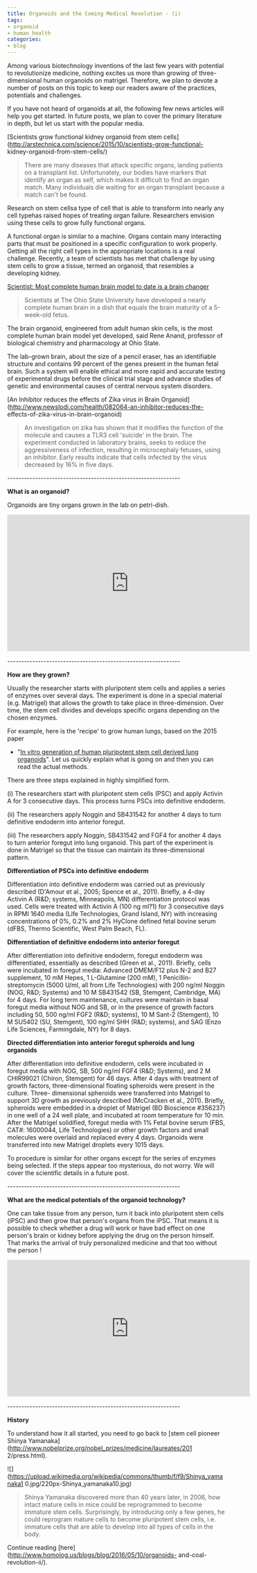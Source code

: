 ```yaml
---
title: Organoids and the Coming Medical Revolution - (i)
tags:
- organoid
- human health
categories:
- blog
---
```

Among various biotechnology inventions of the last few years with potential to
revolutionize medicine, nothing excites us more than growing of three-
dimensional human organoids on matrigel. Therefore, we plan to devote a number
of posts on this topic to keep our readers aware of the practices, potentials
and challenges.
<!--more-->

If you have not heard of organoids at all, the following few news articles
will help you get started. In future posts, we plan to cover the primary
literature in depth, but let us start with the popular media.

[Scientists grow functional kidney organoid from stem
cells](http://arstechnica.com/science/2015/10/scientists-grow-functional-
kidney-organoid-from-stem-cells/)

> There are many diseases that attack specific organs, landing patients on a
transplant list. Unfortunately, our bodies have markers that identify an organ
as self, which makes it difficult to find an organ match. Many individuals die
waiting for an organ transplant because a match can't be found.

Research on stem cellsa type of cell that is able to transform into nearly any
cell typehas raised hopes of treating organ failure. Researchers envision
using these cells to grow fully functional organs.

A functional organ is similar to a machine. Organs contain many interacting
parts that must be positioned in a specific configuration to work properly.
Getting all the right cell types in the appropriate locations is a real
challenge. Recently, a team of scientists has met that challenge by using stem
cells to grow a tissue, termed an organoid, that resembles a developing
kidney.

[Scientist: Most complete human brain model to date is a brain
changer](https://news.osu.edu/news/2015/08/18/human-brain-model/)

> Scientists at The Ohio State University have developed a nearly complete
human brain in a dish that equals the brain maturity of a 5-week-old fetus.

The brain organoid, engineered from adult human skin cells, is the most
complete human brain model yet developed, said Rene Anand, professor of
biological chemistry and pharmacology at Ohio State.

The lab-grown brain, about the size of a pencil eraser, has an identifiable
structure and contains 99 percent of the genes present in the human fetal
brain. Such a system will enable ethical and more rapid and accurate testing
of experimental drugs before the clinical trial stage and advance studies of
genetic and environmental causes of central nervous system disorders.

[An Inhibitor reduces the effects of Zika virus in Brain
Organoid](http://www.newslodi.com/health/082064-an-inhibitor-reduces-the-
effects-of-zika-virus-in-brain-organoid)

> An investigation on zika has shown that it modifies the function of the
molecule and causes a TLR3 cell 'suicide' in the brain. The experiment
conducted in laboratory brains, seeks to reduce the aggressiveness of
infection, resulting in microcephaly fetuses, using an inhibitor. Early
results indicate that cells infected by the virus decreased by 16% in five
days.

\--------------------------------------------------------------

**What is an organoid?**

Organoids are tiny organs grown in the lab on petri-dish.

<iframe width="560" height="315" src="http://www.youtube.com/embed/84_CtzDLsS0" frameborder="0"> </iframe>

\--------------------------------------------------------------

**How are they grown?**

Usually the researcher starts with pluripotent stem cells and applies a series
of enzymes over several days. The experiment is done in a special material
(e.g. Matrigel) that allows the growth to take place in three-dimension. Over
time, the stem cell divides and develops specific organs depending on the
chosen enzymes.

For example, here is the 'recipe' to grow human lungs, based on the 2015 paper
- "[In vitro generation of human pluripotent stem cell derived lung
organoids](https://elifesciences.org/content/4/e05098)". Let us quickly
explain what is going on and then you can read the actual methods.

There are three steps explained in highly simplified form.

(i) The researchers start with pluripotent stem cells (PSC) and apply Activin
A for 3 consecutive days. This process turns PSCs into definitive endoderm.

(ii) The researchers apply Noggin and SB431542 for another 4 days to turn
definitive endoderm into anterior foregut.

(iii) The researchers apply Noggin, SB431542 and FGF4 for another 4 days to
turn anterior foregut into lung organoid. This part of the experiment is done
in Matrigel so that the tissue can maintain its three-dimensional pattern.

>

**Differentiation of PSCs into definitive endoderm**

Differentiation into definitive endoderm was carried out as previously
described (D'Amour et al., 2005; Spence et al., 2011). Briefly, a 4-day
Activin A (R&D; systems, Minneapolis, MN) differentiation protocol was used.
Cells were treated with Activin A (100 ng ml?1) for 3 consecutive days in RPMI
1640 media (Life Technologies, Grand Island, NY) with increasing
concentrations of 0%, 0.2% and 2% HyClone defined fetal bovine serum (dFBS,
Thermo Scientific, West Palm Beach, FL).

**Differentiation of definitive endoderm into anterior foregut**

After differentiation into definitive endoderm, foregut endoderm was
differentiated, essentially as described (Green et al., 2011). Briefly, cells
were incubated in foregut media: Advanced DMEM/F12 plus N-2 and B27
supplement, 10 mM Hepes, 1 L-Glutamine (200 mM), 1 Penicillin-streptomycin
(5000 U/ml, all from Life Technologies) with 200 ng/ml Noggin (NOG, R&D;
Systems) and 10 M SB431542 (SB, Stemgent, Cambridge, MA) for 4 days. For long
term maintenance, cultures were maintain in basal foregut media without NOG
and SB, or in the presence of growth factors including 50, 500 ng/ml FGF2
(R&D; systems), 10 M Sant-2 (Stemgent), 10 M SU5402 (SU, Stemgent), 100 ng/ml
SHH (R&D; systems), and SAG (Enzo Life Sciences, Farmingdale, NY) for 8 days.

**Directed differentiation into anterior foregut spheroids and lung organoids**

After differentiation into definitive endoderm, cells were incubated in
foregut media with NOG, SB, 500 ng/ml FGF4 (R&D; Systems), and 2 M CHIR99021
(Chiron, Stemgent) for 46 days. After 4 days with treatment of growth factors,
three-dimensional floating spheroids were present in the culture. Three-
dimensional spheroids were transferred into Matrigel to support 3D growth as
previously described (McCracken et al., 2011). Briefly, spheroids were
embedded in a droplet of Matrigel (BD Bioscience #356237) in one well of a 24
well plate, and incubated at room temperature for 10 min. After the Matrigel
solidified, foregut media with 1% Fetal bovine serum (FBS, CAT#: 16000044,
Life Technologies) or other growth factors and small molecules were overlaid
and replaced every 4 days. Organoids were transferred into new Matrigel
droplets every 1015 days.

To procedure is similar for other organs except for the series of enzymes
being selected. If the steps appear too mysterious, do not worry. We will
cover the scientific details in a future post.

\--------------------------------------------------------------

**What are the medical potentials of the organoid technology?**

One can take tissue from any person, turn it back into pluripotent stem cells
(iPSC) and then grow that person's organs from the iPSC. That means it is
possible to check whether a drug will work or have bad effect on one person's
brain or kidney before applying the drug on the person himself. That marks the
arrival of truly personalized medicine and that too without the person !

<iframe width="560" height="315" src="http://www.youtube.com/embed/EjiWRINEatQ" frameborder="0"> </iframe>

\--------------------------------------------------------------

**History**

To understand how it all started, you need to go back to [stem cell pioneer
Shinya Yamanaka](http://www.nobelprize.org/nobel_prizes/medicine/laureates/201
2/press.html).

![](https://upload.wikimedia.org/wikipedia/commons/thumb/f/f9/Shinya_yamanaka1
0.jpg/220px-Shinya_yamanaka10.jpg)

> Shinya Yamanaka discovered more than 40 years later, in 2006, how intact
mature cells in mice could be reprogrammed to become immature stem cells.
Surprisingly, by introducing only a few genes, he could reprogram mature cells
to become pluripotent stem cells, i.e. immature cells that are able to develop
into all types of cells in the body.

Continue reading [here](http://www.homolog.us/blogs/blog/2016/05/10/organoids-
and-coal-revolution-ii/).

